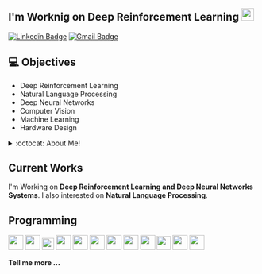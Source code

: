 ## I'm Worknig on Deep Reinforcement Learning <img src="https://media.giphy.com/media/hvRJCLFzcasrR4ia7z/giphy.gif" width="25px">

[![Linkedin Badge](https://img.shields.io/badge/-AmirAskari-blue?style=flat-square&logo=Linkedin&logoColor=whi)](https://www.linkedin.com/in/amir-askari-38409b193/) [![Gmail Badge](https://img.shields.io/badge/-askaria079@gmail.com-c14438?style=flat-square&logo=Gmail&logoColor=white&link=mailto:askaria079@gmail.com)](mailto:askaria079@gmail.com)


## :computer: Objectives
* Deep Reinforcement Learning
* Natural Language Processing
* Deep Neural Networks
* Computer Vision
* Machine Learning
* Hardware Design
<details>
<summary>:octocat: About Me!</summary>

![Top Langs](https://github-readme-stats.vercel.app/api/top-langs/?username=naha7789&layout=compact&hide=css,html)

![Amir's Github Stats](https://github-readme-stats.vercel.app/api?username=naha7789&count_private=true&show_icons=true&theme=monokai&hide=[%22issues%22])

</details>

## Current Works
I'm Working on **Deep Reinforcement Learning and Deep Neural Networks Systems**. I also interested on **Natural Language Processing**.

## Programming
<img src = 'https://github.com/alimpk/raw/blob/main/logo/tech/python2.png' height='30'/> <img src = 'https://github.com/naha7789/naha7789/blob/master/linux-tux.svg' width='30'/> <img src = 'https://github.com/naha7789/naha7789/blob/master/scala-4.svg' width='24'/> <img src = 'https://github.com/alimpk/raw/blob/main/logo/tech/c.svg' width='30'/> <img src = 'https://github.com/alimpk/raw/blob/main/logo/tech/cpp.svg' width='30'/> <img src = 'https://github.com/alimpk/raw/blob/main/logo/tech/git.svg' width='30'/> <img src='https://github.com/naha7789/naha7789/blob/master/django-community.svg' height=30> <img src='https://github.com/naha7789/naha7789/blob/master/docker.svg' height=30> <img src='https://github.com/alimpk/raw/blob/main/logo/tech/sql.svg' height=30> <img src='https://github.com/alimpk/raw/blob/main/logo/tech/systemverilog.png' height=28> <img src='https://github.com/alimpk/raw/blob/main/logo/tech/vivado.png' height=30> <img src='https://github.com/alimpk/raw/blob/main/logo/tech/quartusprime.png' height=30>
 
**Tell me more ...**
